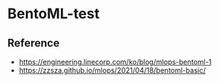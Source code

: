 # BentoML-test

## Reference

- https://engineering.linecorp.com/ko/blog/mlops-bentoml-1
- https://zzsza.github.io/mlops/2021/04/18/bentoml-basic/
